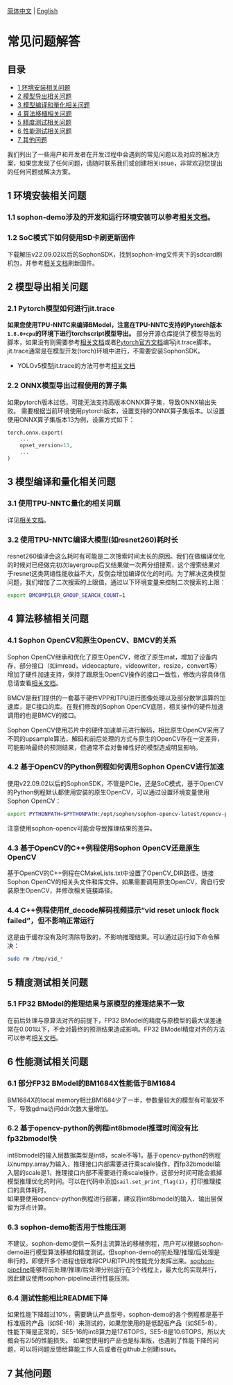 [简体中文](./FAQ.md) | [English](./FAQ_EN.md)

# 常见问题解答

## 目录

* [1 环境安装相关问题](#1-环境安装相关问题)
* [2 模型导出相关问题](#2-模型导出相关问题)
* [3 模型编译和量化相关问题](#3-模型编译和量化相关问题)
* [4 算法移植相关问题](#4-算法移植相关问题)
* [5 精度测试相关问题](#5-精度测试相关问题)
* [6 性能测试相关问题](#6-性能测试相关问题)
* [7 其他问题](#7-其他问题)

我们列出了一些用户和开发者在开发过程中会遇到的常见问题以及对应的解决方案，如果您发现了任何问题，请随时联系我们或创建相关issue，非常欢迎您提出的任何问题或解决方案。

## 1 环境安装相关问题
### 1.1 sophon-demo涉及的开发和运行环境安装可以参考[相关文档](./Environment_Install_Guide.md)。

### 1.2 SoC模式下如何使用SD卡刷更新固件
下载解压v22.09.02以后的SophonSDK，找到sophon-img文件夹下的sdcard刷机包，并参考[相关文档](https://doc.sophgo.com/docs/3.0.0/docs_latest_release/faq/html/devices/SOC/soc_firmware_update.html#id6)刷新固件。

## 2 模型导出相关问题

### 2.1 Pytorch模型如何进行jit.trace
**如果您使用TPU-NNTC来编译BModel，注意在TPU-NNTC支持的Pytorch版本`1.8.0+cpu`的环境下进行torchscript模型导出。**
部分开源仓库提供了模型导出的脚本，如果没有则需要参考[相关文档](./torch.jit.trace_Guide.md)或者[Pytorch官方文档](https://pytorch.org/docs/stable/jit.html)编写jit.trace脚本。jit.trace通常是在模型开发(torch)环境中进行，不需要安装SophonSDK。
- YOLOv5模型jit.trace的方法可参考[相关文档](../sample/YOLOv5/docs/YOLOv5_Export_Guide.md)

### 2.2 ONNX模型导出过程使用的算子集
如果pytorch版本过低，可能无法支持高版本ONNX算子集，导致ONNX输出失败。
需要根据当前环境使用pytorch版本，设置支持的ONNX算子集版本。以设置使用ONNX算子集版本13为例，设置方式如下：
```python
torch.onnx.export(
    ...
    opset_version=13,
    ...
)
```

## 3 模型编译和量化相关问题
### 3.1 使用TPU-NNTC量化的相关问题
详见[相关文档](./Calibration_Guide.md)。

### 3.2 使用TPU-NNTC编译大模型(如resnet260)耗时长
resnet260编译会这么耗时有可能是二次搜索时间太长的原因。我们在做编译优化的时候对已经做完初次layergroup后又结果做一次再分组搜索，这个搜索结果对于resnet这类网络性能收益不大，反倒会增加编译优化的时间。为了解决这类模型问题，我们增加了二次搜索的上限值，通过以下环境变量来控制二次搜索的上限：
```bash
export BMCOMPILER_GROUP_SEARCH_COUNT=1
```

## 4 算法移植相关问题
### 4.1 Sophon OpenCV和原生OpenCV、BMCV的关系
Sophon OpenCV继承和优化了原生OpenCV，修改了原生mat，增加了设备内存，部分接口（如imread，videocapture，videowriter，resize，convert等）增加了硬件加速支持，保持了跟原生OpenCV操作的接口一致性，修改内容具体信息请查看[相关文档](https://doc.sophgo.com/sdk-docs/v22.12.01/docs_latest_release/docs/sophon-mw/guide/html/1_guide.html)。

BMCV是我们提供的一套基于硬件VPP和TPU进行图像处理以及部分数学运算的加速库，是C接口的库。在我们修改的Sophon OpenCV底层，相关操作的硬件加速调用的也是BMCV的接口。

Sophon OpenCV使用芯片中的硬件加速单元进行解码，相比原生OpenCV采用了不同的upsample算法，解码和前后处理的方式与原生的OpenCV存在一定差异，可能影响最终的预测结果，但通常不会对鲁棒性好的模型造成明显影响。

### 4.2 基于OpenCV的Python例程如何调用Sophon OpenCV进行加速
使用v22.09.02以后的SophonSDK，不管是PCIe，还是SoC模式，基于OpenCV的Python例程默认都使用安装的原生OpenCV，可以通过设置环境变量使用Sophon OpenCV：
```bash
export PYTHONPATH=$PYTHONPATH:/opt/sophon/sophon-opencv-latest/opencv-python/
```
注意使用sophon-opencv可能会导致推理结果的差异。

### 4.3 基于OpenCV的C++例程使用Sophon OpenCV还是原生OpenCV
基于OpenCV的C++例程在CMakeLists.txt中设置了OpenCV_DIR路径，链接Sophon OpenCV的相关头文件和库文件。如果需要调用原生OpenCV，需自行安装原生OpenCV，并修改相关链接路径。

### 4.4 C++例程使用ff_decode解码视频提示“vid reset unlock flock failed”，但不影响正常运行
这是由于缓存没有及时清除导致的，不影响推理结果。可以通过运行如下命令解决：
```bash
sudo rm /tmp/vid_*
```

## 5 精度测试相关问题
### 5.1 FP32 BModel的推理结果与原模型的推理结果不一致
在前后处理与原算法对齐的前提下，FP32 BModel的精度与原模型的最大误差通常在0.001以下，不会对最终的预测结果造成影响。FP32 BModel精度对齐的方法可以参考[相关文档](./FP32BModel_Precise_Alignment.md)。

## 6 性能测试相关问题
### 6.1 部分FP32 BModel的BM1684X性能低于BM1684
BM1684X的local memory相比BM1684少了一半，参数量较大的模型有可能放不下，导致gdma访问ddr次数大量增加。

### 6.2 基于opencv-python的例程int8bmodel推理时间没有比fp32bmodel快
int8bmodel的输入层数据类型是int8，scale不等1，基于opencv-python的例程以numpy.array为输入，推理接口内部需要进行乘scale操作，而fp32bmodel输入层的scale是1，推理接口内部不需要进行乘scale操作，这部分时间可能会抵掉模型推理优化的时间。可以在代码中添加`sail.set_print_flag(1)`，打印推理接口的具体耗时。  
如果要使用opencv-python例程进行部署，建议将int8bmodel的输入、输出层保留为浮点计算。

### 6.3 sophon-demo能否用于性能压测
不建议。sophon-demo提供一系列主流算法的移植例程，用户可以根据sophon-demo进行模型算法移植和精度测试。但sophon-demo的前处理/推理/后处理是串行的，即使开多个进程也很难将CPU和TPU的性能充分发挥出来。[sophon-pipeline](https://github.com/sophgo/sophon-pipeline)能够将前处理/推理/后处理分别运行在3个线程上，最大化的实现并行，因此建议使用sophon-pipeline进行性能压测。

### 6.4 测试性能相比README下降
如果性能下降超过10%，需要确认产品型号，sophon-demo的各个例程都是基于标准版的产品（如SE-16）来测试的，如果您使用的是低配版产品（如SE5-8），性能下降是正常的，SE5-16的int8算力是17.6TOPS，SE5-8是10.6TOPS，所以大概会有2/5的性能损失。
如果您使用的产品也是标准版，也遇到了性能下降的问题，可以将问题反馈给算能工作人员或者在github上创建issue。

## 7 其他问题
